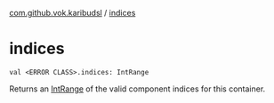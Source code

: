 [com.github.vok.karibudsl](index.md) / [indices](.)

# indices

`val <ERROR CLASS>.indices: IntRange`

Returns an [IntRange](#) of the valid component indices for this container.

